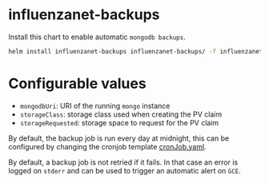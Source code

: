 # influenzanet-backups

Install this chart to enable automatic `mongodb backups`.

``` bash
helm install influenzanet-backups influenzanet-backups/ -f influenzanet/values.yaml
```

# Configurable values

- `mongodbUri`: URI of the running `mongo` instance
- `storageClass`: storage class used when creating the PV claim
- `storageRequested`: storage space to request for the PV claim

By default, the backup job is run every day at midnight, this can be configured by changing the cronjob template [cronJob.yaml](./templates/cronJob.yaml).

By default, a backup job is not retried if it fails. In that case an error is logged on `stderr` and can be used to trigger an automatic alert on `GCE`.